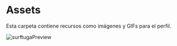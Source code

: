 # Assets
Esta carpeta contiene recursos como imágenes y GIFs para el perfil.

![surftugaPreview](https://github.com/user-attachments/assets/03e41395-a930-462d-b38d-4e9906a16b19)



